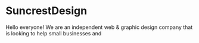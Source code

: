 # SuncrestDesign

Hello everyone! We are an independent web & graphic design company that is looking to help small businesses and 
